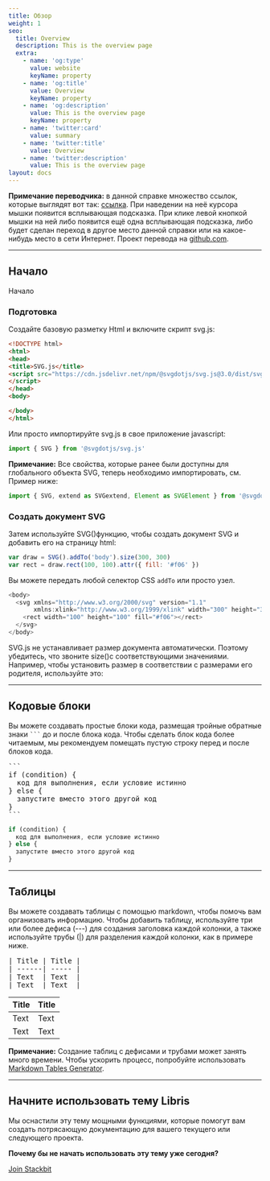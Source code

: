 ```yaml
---
title: Обзор
weight: 1
seo:
  title: Overview
  description: This is the overview page
  extra:
    - name: 'og:type'
      value: website
      keyName: property
    - name: 'og:title'
      value: Overview
      keyName: property
    - name: 'og:description'
      value: This is the overview page
      keyName: property
    - name: 'twitter:card'
      value: summary
    - name: 'twitter:title'
      value: Overview
    - name: 'twitter:description'
      value: This is the overview page
layout: docs
---  
```

<div class="note">
  <strong>Примечание переводчика:</strong> 
   в данной справке множество ссылок, которые выглядят вот так: 
       <span onclick="showClick('ссылка')"><a href="#" onclick="return false" onblur="hideClick()" onmouseover="show('ссылка')" onmouseout="hide()">ссылка</a></span>.  
   При наведении на неё курсора мышки появится всплывающая подсказка. При клике левой кнопкой мышки на ней либо появится ещё одна всплывающая подсказка, либо будет сделан переход в другое место данной справки или на какое-нибудь место в сети Интернет.  
Проект перевода на  <a href="https://github.com/customizer/svg.js-ru">github.com</a>.
</div>

<hr>

## Начало

Начало

### Подготовка

Создайте базовую разметку Html и включите скрипт svg.js:

 ```html
<!DOCTYPE html>
<html>
<head>
<title>SVG.js</title>
<script src="https://cdn.jsdelivr.net/npm/@svgdotjs/svg.js@3.0/dist/svg.min.js">
</script>
</head>
<body>

</body>
</html>
```

Или просто импортируйте svg.js в свое приложение javascript:

```js
import { SVG } from '@svgdotjs/svg.js'
```

<div class="note">
  <strong>Примечание:</strong>
  Все свойства, которые ранее были доступны для глобального объекта SVG, теперь необходимо импортировать, см. Пример ниже:
</div>

```js
import { SVG, extend as SVGextend, Element as SVGElement } from '@svgdotjs/svg.js'
```

### Создать документ SVG

Затем используйте SVG()функцию, чтобы создать документ SVG и добавить его на страницу html:

```js
var draw = SVG().addTo('body').size(300, 300)
var rect = draw.rect(100, 100).attr({ fill: '#f06' })
```

Вы можете передать любой селектор CSS `addTo` или просто узел.

```js
<body>
  <svg xmlns="http://www.w3.org/2000/svg" version="1.1" 
       xmlns:xlink="http://www.w3.org/1999/xlink" width="300" height="300">
    <rect width="100" height="100" fill="#f06"></rect>
  </svg>
</body>
```

SVG.js не устанавливает размер документа автоматически. Поэтому убедитесь, что звоните size()с соответствующими значениями.  
Например, чтобы установить размер в соответствии с размерами его родителя, используйте это:


<hr>

## Кодовые блоки

Вы можете создавать простые блоки кода, размещая тройные обратные знаки <code>```</code> до и после блока кода. Чтобы сделать блок кода более читаемым, мы рекомендуем помещать пустую строку перед и после блоков кода.

<pre>
```
if (condition) {
  код для выполнения, если условие истинно
} else {
  запустите вместо этого другой код
}
```
</pre>

```js
if (condition) {
  код для выполнения, если условие истинно
} else {
  запустите вместо этого другой код
}
```



<hr>

## Таблицы

Вы можете создавать таблицы с помощью markdown, чтобы помочь вам организовать информацию. Чтобы добавить таблицу, используйте три или более дефиса (---) для создания заголовка каждой колонки, а также используйте трубы (|) для разделения каждой колонки, как в примере ниже.

<pre>
| Title | Title |
| ------| ----- |
| Text  | Text  |
| Text  | Text  |
</pre>

| Title | Title |
| ------| ----- |
| Text  | Text  |
| Text  | Text  |

<div class="note">
  <strong>Примечание:</strong> 
  Создание таблиц с дефисами и трубами может занять много времени. Чтобы ускорить процесс, попробуйте использовать <a href="http://www.tablesgenerator.com/markdown_tables" >Markdown Tables Generator</a>.
</div>

<hr>

## Начните использовать тему Libris

Мы оснастили эту тему мощными функциями, которые помогут вам создать потрясающую документацию для вашего текущего или следующего проекта.<br>

**Почему бы не начать использовать эту тему уже сегодня?**

<a href="https://www.stackbit.com/" class="button">Join Stackbit</a>
